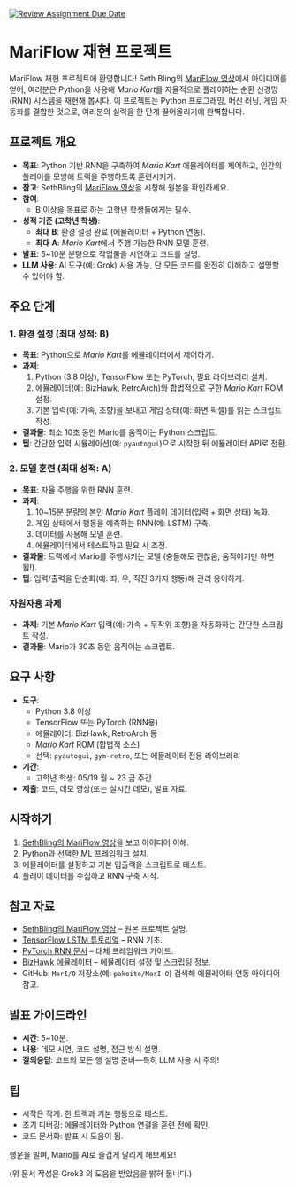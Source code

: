[![Review Assignment Due Date](https://classroom.github.com/assets/deadline-readme-button-22041afd0340ce965d47ae6ef1cefeee28c7c493a6346c4f15d667ab976d596c.svg)](https://classroom.github.com/a/ME0ReS0P)
# MariFlow 재현 프로젝트

MariFlow 재현 프로젝트에 환영합니다! Seth Bling의 [MariFlow 영상](https://youtu.be/Ipi40cb_RsI)에서 아이디어를 얻어, 여러분은 Python을 사용해 *Mario Kart*를 자율적으로 플레이하는 순환 신경망(RNN) 시스템을 재현해 봅시다. 이 프로젝트는 Python 프로그래밍, 머신 러닝, 게임 자동화를 결합한 것으로, 여러분의 실력을 한 단계 끌어올리기에 완벽합니다.

## 프로젝트 개요
- **목표**: Python 기반 RNN을 구축하여 *Mario Kart* 에뮬레이터를 제어하고, 인간의 플레이를 모방해 트랙을 주행하도록 훈련시키기.
- **참고**: SethBling의 [MariFlow 영상](https://youtu.be/Ipi40cb_RsI)을 시청해 원본을 확인하세요.
- **참여**:
  - B 이상을 목표로 하는 고학년 학생들에게는 필수.
- **성적 기준 (고학년 학생)**:
  - **최대 B**: 환경 설정 완료 (에뮬레이터 + Python 연동).
  - **최대 A**: *Mario Kart*에서 주행 가능한 RNN 모델 훈련.
- **발표**: 5~10분 분량으로 작업물을 시연하고 코드를 설명.
- **LLM 사용**: AI 도구(예: Grok) 사용 가능, 단 모든 코드를 완전히 이해하고 설명할 수 있어야 함.

## 주요 단계

### 1. 환경 설정 (최대 성적: B)
- **목표**: Python으로 *Mario Kart*를 에뮬레이터에서 제어하기.
- **과제**:
  1. Python (3.8 이상), TensorFlow 또는 PyTorch, 필요 라이브러리 설치.
  2. 에뮬레이터(예: BizHawk, RetroArch)와 합법적으로 구한 *Mario Kart* ROM 설정.
  3. 기본 입력(예: 가속, 조향)을 보내고 게임 상태(예: 화면 픽셀)를 읽는 스크립트 작성.
- **결과물**: 최소 10초 동안 Mario를 움직이는 Python 스크립트.
- **팁**: 간단한 입력 시뮬레이션(예: `pyautogui`)으로 시작한 뒤 에뮬레이터 API로 전환.

### 2. 모델 훈련 (최대 성적: A)
- **목표**: 자율 주행을 위한 RNN 훈련.
- **과제**:
  1. 10~15분 분량의 본인 *Mario Kart* 플레이 데이터(입력 + 화면 상태) 녹화.
  2. 게임 상태에서 행동을 예측하는 RNN(예: LSTM) 구축.
  3. 데이터를 사용해 모델 훈련.
  4. 에뮬레이터에서 테스트하고 필요 시 조정.
- **결과물**: 트랙에서 Mario를 주행시키는 모델 (충돌해도 괜찮음, 움직이기만 하면 됨!).
- **팁**: 입력/출력을 단순화(예: 좌, 우, 직진 3가지 행동)해 관리 용이하게.

### 자원자용 과제
- **과제**: 기본 *Mario Kart* 입력(예: 가속 + 무작위 조향)을 자동화하는 간단한 스크립트 작성.
- **결과물**: Mario가 30초 동안 움직이는 스크립트.

## 요구 사항
- **도구**:
  - Python 3.8 이상
  - TensorFlow 또는 PyTorch (RNN용)
  - 에뮬레이터: BizHawk, RetroArch 등
  - *Mario Kart* ROM (합법적 소스)
  - 선택: `pyautogui`, `gym-retro`, 또는 에뮬레이터 전용 라이브러리
- **기간**:
  - 고학년 학생: 05/19 월 ~ 23 금 주간
- **제출**: 코드, 데모 영상(또는 실시간 데모), 발표 자료.

## 시작하기
1. [SethBling의 MariFlow 영상](https://youtu.be/Ipi40cb_RsI)을 보고 아이디어 이해.
1. Python과 선택한 ML 프레임워크 설치.
1. 에뮬레이터를 설정하고 기본 입출력을 스크립트로 테스트.
1. 플레이 데이터를 수집하고 RNN 구축 시작.

## 참고 자료
- [SethBling의 MariFlow 영상](https://youtu.be/Ipi40cb_RsI) – 원본 프로젝트 설명.
- [TensorFlow LSTM 튜토리얼](https://www.tensorflow.org/tutorials/structured_data/time_series) – RNN 기초.
- [PyTorch RNN 문서](https://pytorch.org/docs/stable/nn.html#recurrent-layers) – 대체 프레임워크 가이드.
- [BizHawk 에뮬레이터](http://tasvideos.org/BizHawk.html) – 에뮬레이터 설정 및 스크립팅 정보.
- GitHub: `MarI/O` 저장소(예: `pakoito/MarI-O`) 검색해 에뮬레이터 연동 아이디어 참고.

## 발표 가이드라인
- **시간**: 5~10분.
- **내용**: 데모 시연, 코드 설명, 접근 방식 설명.
- **질의응답**: 코드의 모든 행 설명 준비—특히 LLM 사용 시 주의!

## 팁
- 시작은 작게: 한 트랙과 기본 행동으로 테스트.
- 조기 디버깅: 에뮬레이터와 Python 연결을 훈련 전에 확인.
- 코드 문서화: 발표 시 도움이 됨.

행운을 빌며, Mario를 AI로 즐겁게 달리게 해보세요!

(위 문서 작성은 Grok3 의 도움을 받았음을 밝혀 둡니다.)
